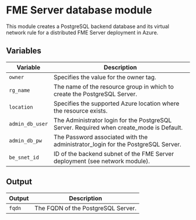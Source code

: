 # FME Server database module
This module creates a PostgreSQL backend database and its virtual network rule for a distributed FME Server deployment in Azure.

## Variables
|Variable|Description|
|---|---|
|`owner` | Specifies the value for the owner tag.
|`rg_name` | The name of the resource group in which to create the PostgreSQL Server.
|`location` | Specifies the supported Azure location where the resource exists.
|`admin_db_user` | The Administrator login for the PostgreSQL Server. Required when create_mode is Default. 
|`admin_db_pw` | The Password associated with the administrator_login for the PostgreSQL Server.
|`be_snet_id` | ID of the backend subnet of the FME Server deployment (see network module).

## Output
|Output|Description|
|---|---|
|`fqdn` | The FQDN of the PostgreSQL Server.